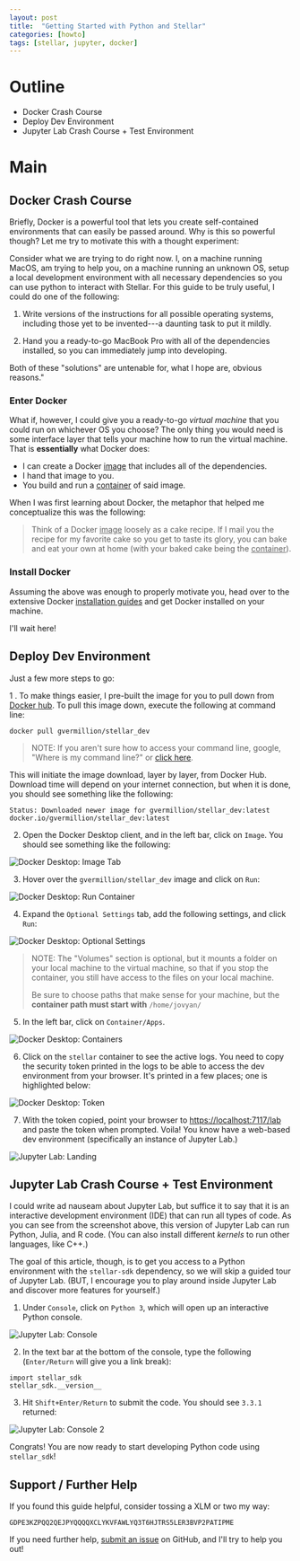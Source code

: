```yaml
---
layout: post
title:  "Getting Started with Python and Stellar"
categories: [howto]
tags: [stellar, jupyter, docker]
---
```


# Outline

- Docker Crash Course
- Deploy Dev Environment
- Jupyter Lab Crash Course + Test Environment

# Main

## Docker Crash Course

Briefly, Docker is a powerful tool that lets you create self-contained environments that can easily be passed around. Why is this so powerful though? Let me try to motivate this with a thought experiment:

 Consider what we are trying to do right now. I, on a machine running MacOS, am trying to help you, on a machine running an unknown OS, setup a local development environment with all necessary dependencies so you can use python to interact with Stellar. For this guide to be truly useful, I could do one of the following:
 
1. Write versions of the instructions for all possible operating systems, including those yet to be invented---a daunting task to put it mildly. 

1. Hand you a ready-to-go MacBook Pro with all of the dependencies installed, so you can immediately jump into developing. 

Both of these "solutions" are untenable for, what I hope are, obvious reasons."

### Enter Docker

What if, however, I could give you a ready-to-go *virtual machine* that you could run on whichever OS you choose? The only thing you would need is some interface layer that tells your machine how to run the virtual machine. That is **essentially** what Docker does:

- I can create a Docker <u>image</u> that includes all of the dependencies.
- I hand that image to you. 
- You build and run a <u>container</u> of said image.

When I was first learning about Docker, the metaphor that helped me conceptualize this was the following:

> Think of a Docker <u>image</u> loosely as a cake recipe. If I mail you the recipe for my favorite cake so you get to taste its glory, you can bake and eat your own at home (with your baked cake being the <u>container</u>).

### Install Docker

Assuming the above was enough to properly motivate you, head over to the extensive Docker [installation guides](https://docs.docker.com/get-docker/) and get Docker installed on your machine. 

I'll wait here!

## Deploy Dev Environment

Just a few more steps to go:

1 . To make things easier, I pre-built the image for you to pull down from [Docker hub](https://hub.docker.com/r/gvermillion/stellar_dev). To pull this image down, execute the following at command line:

```{sh}
docker pull gvermillion/stellar_dev
```

> NOTE: If you aren't sure how to access your command line, google, "Where is my command line?" or [click here](https://bfy.tw/QtKo).

This will initiate the image download, layer by layer, from Docker Hub. Download time will depend on your internet connection, but when it is done, you should see something like the following:

```{sh}
Status: Downloaded newer image for gvermillion/stellar_dev:latest
docker.io/gvermillion/stellar_dev:latest
```

2. Open the Docker Desktop client, and in the left bar, click on `Image`. You should see something like the following:

![Docker Desktop: Image Tab]({{site.BASE_PATH}}/assets/resources/docker_desktop_01.png)

3. Hover over the `gvermillion/stellar_dev` image and click on `Run`:

![Docker Desktop: Run Container](/assets/resources/docker_desktop_02.png)

4. Expand the `Optional Settings` tab, add the following settings, and click `Run`:

![Docker Desktop: Optional Settings](/assets/resources/docker_desktop_03.png)

> NOTE: The "Volumes" section is optional, but it mounts a folder on your local machine to the virtual machine, so that if you stop the container, you still have access to the files on your local machine. 
>
> Be sure to choose paths that make sense for your machine, but the **container path must start with** `/home/jovyan/`

5. In the left bar, click on `Container/Apps`.

![Docker Desktop: Containers](docker_desktop_04.png)

6. Click on the `stellar` container to see the active logs. You need to copy the security token printed in the logs to be able to access the dev environment from your browser. It's printed in a few places; one is highlighted below:

![Docker Desktop: Token](/assets/resources/docker_desktop_05.png)

7. With the token copied, point your browser to [https://localhost:7117/lab](https://localhost:7117/lab) and paste the token when prompted. Voila! You know have a web-based dev environment (specifically an instance of Jupyter Lab.)

![Jupyter Lab: Landing](/assets/resources/jupyter_lab_01.png)

## Jupyter Lab Crash Course + Test Environment

I could write ad nauseam about Jupyter Lab, but suffice it to say that it is an interactive development environment (IDE) that can run all types of code. As you can see from the screenshot above, this version of Jupyter Lab can run Python, Julia, and R code. (You can also install different *kernels* to run other languages, like C++.)

The goal of this article, though, is to get you access to a Python environment with the `stellar-sdk` dependency, so we will skip a guided tour of Jupyter Lab. (BUT, I encourage you to play around inside Jupyter Lab and discover more features for yourself.)

1. Under `Console`, click on `Python 3`, which will open up an interactive Python console.

![Jupyter Lab: Console](/assets/resources/jupyter_lab_02.png)

2. In the text bar at the bottom of the console, type the following (`Enter/Return` will give you a link break): 

```{python}
import stellar_sdk
stellar_sdk.__version__
```

3. Hit `Shift+Enter/Return` to submit the code. You should see `3.3.1` returned:

![Jupyter Lab: Console 2](/assets/resources/jupyter_lab_03.png)

Congrats! You are now ready to start developing Python code using `stellar_sdk`!

## Support / Further Help

If you found this guide helpful, consider tossing a XLM or two my way:

```{sh}
GDPE3KZPQQ2QEJPYQQQQXCLYKVFAWLYQ3T6HJTRS5LER3BVP2PATIPME
```

If you need further help, [submit an issue](https://github.com/gvermillion/gvermillion.github.io/issues) on GitHub, and I'll try to help you out!


```python

```
